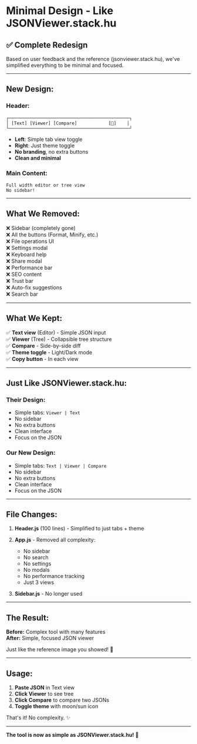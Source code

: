# Minimal Design - Like JSONViewer.stack.hu

## ✅ Complete Redesign

Based on user feedback and the reference (jsonviewer.stack.hu), we've simplified everything to be minimal and focused.

---

## New Design:

### Header:
```
┌──────────────────────────────────────────────┐
│ [Text] [Viewer] [Compare]            [🌙]    │
└──────────────────────────────────────────────┘
```

- **Left**: Simple tab view toggle
- **Right**: Just theme toggle
- **No branding**, no extra buttons
- **Clean and minimal**

### Main Content:
```
Full width editor or tree view
No sidebar!
```

---

## What We Removed:

❌ Sidebar (completely gone)  
❌ All the buttons (Format, Minify, etc.)  
❌ File operations UI  
❌ Settings modal  
❌ Keyboard help  
❌ Share modal  
❌ Performance bar  
❌ SEO content  
❌ Trust bar  
❌ Auto-fix suggestions  
❌ Search bar  

---

## What We Kept:

✅ **Text view** (Editor) - Simple JSON input  
✅ **Viewer** (Tree) - Collapsible tree structure  
✅ **Compare** - Side-by-side diff  
✅ **Theme toggle** - Light/Dark mode  
✅ **Copy button** - In each view  

---

## Just Like JSONViewer.stack.hu:

### Their Design:
- Simple tabs: `Viewer | Text`
- No sidebar
- No extra buttons
- Clean interface
- Focus on the JSON

### Our New Design:
- Simple tabs: `Text | Viewer | Compare`
- No sidebar  
- No extra buttons
- Clean interface
- Focus on the JSON

---

## File Changes:

1. **Header.js** (100 lines) - Simplified to just tabs + theme
2. **App.js** - Removed all complexity:
   - No sidebar
   - No search
   - No settings
   - No modals
   - No performance tracking
   - Just 3 views

3. **Sidebar.js** - No longer used

---

## The Result:

**Before:** Complex tool with many features  
**After:** Simple, focused JSON viewer

Just like the reference image you showed! 🎯

---

##  Usage:

1. **Paste JSON** in Text view
2. **Click Viewer** to see tree
3. **Click Compare** to compare two JSONs
4. **Toggle theme** with moon/sun icon

That's it! No complexity. ✨

---

**The tool is now as simple as JSONViewer.stack.hu!** 🚀
